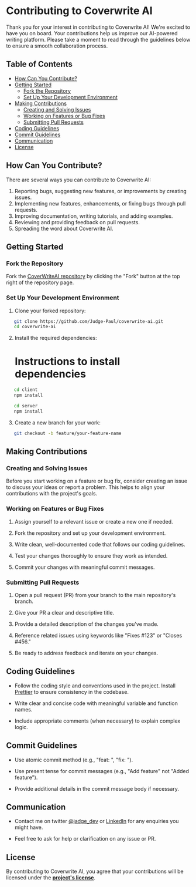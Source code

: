 # Contributing to Coverwrite AI

Thank you for your interest in contributing to Coverwrite AI! We're excited to have you on board. Your contributions help us improve our AI-powered writing platform. Please take a moment to read through the guidelines below to ensure a smooth collaboration process.

## Table of Contents

- [How Can You Contribute?](#how-can-you-contribute)
- [Getting Started](#getting-started)
  - [Fork the Repository](#fork-the-repository)
  - [Set Up Your Development Environment](#set-up-your-development-environment)
- [Making Contributions](#making-contributions)
  - [Creating and Solving Issues](#creating-and-solving-issues)
  - [Working on Features or Bug Fixes](#working-on-features-or-bug-fixes)
  - [Submitting Pull Requests](#submitting-pull-requests)
- [Coding Guidelines](#coding-guidelines)
- [Commit Guidelines](#commit-guidelines)
- [Communication](#communication)
- [License](#license)

## How Can You Contribute?

There are several ways you can contribute to Coverwrite AI:

1. Reporting bugs, suggesting new features, or improvements by creating issues.
2. Implementing new features, enhancements, or fixing bugs through pull requests.
3. Improving documentation, writing tutorials, and adding examples.
4. Reviewing and providing feedback on pull requests.
5. Spreading the word about Coverwrite AI.

## Getting Started

### Fork the Repository

Fork the [CoverWriteAI repository](https://github.com/Judge-Paul/coverwrite-ai) by clicking the "Fork" button at the top right of the repository page.

### Set Up Your Development Environment

1. Clone your forked repository:

```bash
   git clone https://github.com/Judge-Paul/coverwrite-ai.git
   cd coverwrite-ai
```

2. Install the required dependencies:

   # Instructions to install dependencies

```bash
   cd client
   npm install
```

```bash
   cd server
   npm install
```

3. Create a new branch for your work:

```bash
   git checkout -b feature/your-feature-name
```

## Making Contributions

### Creating and Solving Issues

Before you start working on a feature or bug fix, consider creating an issue to discuss your ideas or report a problem. This helps to align your contributions with the project's goals.

### Working on Features or Bug Fixes

1. Assign yourself to a relevant issue or create a new one if needed.

2. Fork the repository and set up your development environment.

3. Write clean, well-documented code that follows our coding guidelines.

4. Test your changes thoroughly to ensure they work as intended.

5. Commit your changes with meaningful commit messages.

### Submitting Pull Requests

1. Open a pull request (PR) from your branch to the main repository's branch.

2. Give your PR a clear and descriptive title.

3. Provide a detailed description of the changes you've made.

4. Reference related issues using keywords like "Fixes #123" or "Closes #456."

5. Be ready to address feedback and iterate on your changes.

## Coding Guidelines

- Follow the coding style and conventions used in the project. Install [Prettier](https://marketplace.visualstudio.com/items?itemName=esbenp.prettier-vscode) to ensure consistency in the codebase.

- Write clear and concise code with meaningful variable and function names.

- Include appropriate comments (when necessary) to explain complex logic.

## Commit Guidelines

- Use atomic commit method (e.g., "feat: ", "fix: ").

- Use present tense for commit messages (e.g., "Add feature" not "Added feature").


- Provide additional details in the commit message body if necessary.

## Communication

- Contact me on twitter [@jadge_dev](x.com/jadge_dev) or [LinkedIn](https://www.linkedin.com/in/judge-paul-ogebe) for any enquiries you might have.

- Feel free to ask for help or clarification on any issue or PR.

## License

By contributing to Coverwrite AI, you agree that your contributions will be licensed under the **[project's license](./LICENSE)**.
